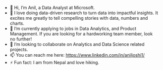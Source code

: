 - 👋 Hi, I’m Anil, a Data Analyst at Microsoft. 
- 👀 I love doing data-driven research to turn data into impactful insights. It excites me greatly to tell compelling stories with data, numbers and charts. 
- 🌱 I’m currently applying to jobs in Data Analytics, and Product Management. If you are looking for a hardworking team member, look no further!
- 💞️ I’m looking to collaborate on Analytics and Data Science related projects. 
- 📫 You can reach me here: https://www.linkedin.com/in/aniljoshi1/
- ⚡ Fun fact: I am from Nepal and love hiking. 

<!---
anil-joshi/anil-joshi is a ✨ special ✨ repository because its `README.md` (this file) appears on your GitHub profile.
You can click the Preview link to take a look at your changes.
--->
